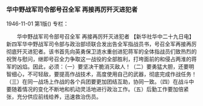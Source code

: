 ### 华中野战军司令部号召全军  再接再厉歼灭进犯者

1946-11-01
第1版()
专栏：

　　华中野战军司令部号召全军
    再接再厉歼灭进犯者
    【新华社华中二十九日电】新四军华中野战军司令部与政治部顷联合发出告全军指战员书，号召全军再接再厉彻底歼灭进犯者。该书首先向英勇保卫涟水重创进犯蒋军的全体指战员们致热烈的祝贺与慰问，继即号召全力争取这一战役的全部胜利，打垮面前的和侵占两淮的蒋军的凶焰。因此，必须：（一）要坚决干脆消灭敌人！（二）要勇猛大胆，还要明智细心，不可轻敌，要提高作战技术，高度使用自己的武器，彻底完成作战任务！（三）在同一战场上作战的各个兵团要更加团结互助，协同一致。（四）在战斗中要随着情况的变化不断地和机动灵活地进行政治工作。（五）后勤工作要加倍紧张，充分供应前线给养，迅速救治伤员。
